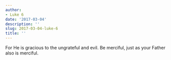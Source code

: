 ```yaml
---
author:
- Luke 6
date: '2017-03-04'
description: ''
slug: 2017-03-04-luke-6
title: ''
---
```

For He is gracious to the ungrateful and evil. Be merciful, just as your Father also is merciful.



